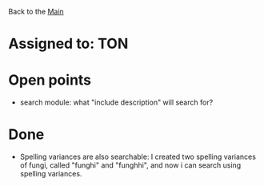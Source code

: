 Back to the [Main](Main.md)

# Assigned to: TON #

# Open points #

  * search module: what "include description" will search for?

# Done #

  * Spelling variances are also searchable: I created two spelling variances of fungi, called "funghi" and "funghhi", and now i can search using spelling variances.